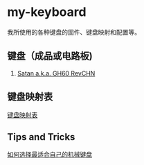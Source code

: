 # my-keyboard

我所使用的各种键盘的固件、键盘映射和配置等。

## 键盘（成品或电路板)

1. [Satan a.k.a. GH60 RevCHN](satan/README.md)

## 键盘映射表

[键盘映射表](keymaps/README.md)

## Tips and Tricks

[如何选择最适合自己的机械键盘](HowToChooseYourBestKeyboard.md)
